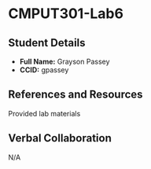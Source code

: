 # CMPUT301-Lab6

## Student Details

- **Full Name:** Grayson Passey
- **CCID:** gpassey

## References and Resources

Provided lab materials

## Verbal Collaboration

N/A
